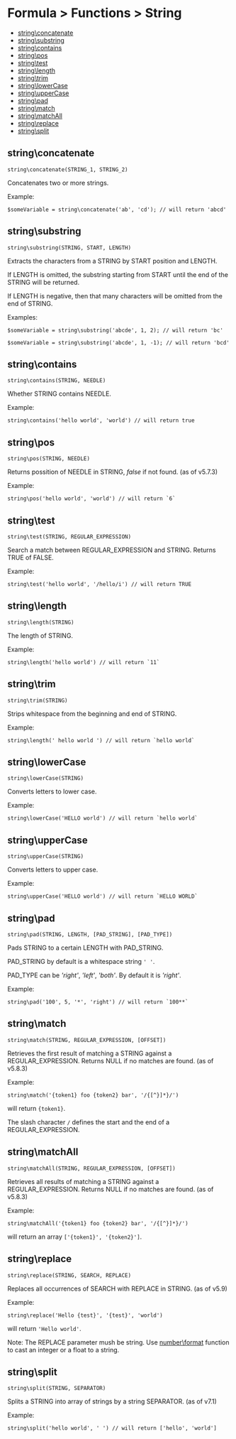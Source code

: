 # Formula > Functions > String

* [string\concatenate](#stringconcatenate)
* [string\substring](#stringsubstring)
* [string\contains](#stringcontains)
* [string\pos](#stringpos)
* [string\test](#stringtest)
* [string\length](#stringlength)
* [string\trim](#stringtrim)
* [string\lowerCase](#stringlowercase)
* [string\upperCase](#stringuppercase)
* [string\pad](#stringpad)
* [string\match](#stringmatch)
* [string\matchAll](#stringmatchall)
* [string\replace](#stringreplace)
* [string\split](#stringsplit)


## string\concatenate

`string\concatenate(STRING_1, STRING_2)`

Concatenates two or more strings.

Example:

```
$someVariable = string\concatenate('ab', 'cd'); // will return 'abcd'
```

## string\substring

`string\substring(STRING, START, LENGTH)`

Extracts the characters from a STRING by START position and LENGTH.

If LENGTH is omitted, the substring starting from START until the end of the STRING will be returned.

If LENGTH is negative, then that many characters will be omitted from the end of STRING.

Examples:

```
$someVariable = string\substring('abcde', 1, 2); // will return 'bc'

$someVariable = string\substring('abcde', 1, -1); // will return 'bcd'
```

## string\contains

`string\contains(STRING, NEEDLE)`

Whether STRING contains NEEDLE.

Example:

```
string\contains('hello world', 'world') // will return true
```

## string\pos

`string\pos(STRING, NEEDLE)`

Returns possition of NEEDLE in STRING, *false* if not found. (as of v5.7.3)

Example:

```
string\pos('hello world', 'world') // will return `6`
```

## string\test

`string\test(STRING, REGULAR_EXPRESSION)`

Search a match between REGULAR_EXPRESSION and STRING. Returns TRUE of FALSE.

Example:

```
string\test('hello world', '/hello/i') // will return TRUE
```

## string\length

`string\length(STRING)`

The length of STRING.

Example:

```
string\length('hello world') // will return `11`
```

## string\trim

`string\trim(STRING)`

Strips whitespace from the beginning and end of STRING.

Example:

```
string\length(' hello world ') // will return `hello world`
```

## string\lowerCase

`string\lowerCase(STRING)`

Converts letters to lower case.

Example:

```
string\lowerCase('HELLO world') // will return `hello world`
```

## string\upperCase

`string\upperCase(STRING)`

Converts letters to upper case.

Example:

```
string\upperCase('HELLO world') // will return `HELLO WORLD`
```

## string\pad

`string\pad(STRING, LENGTH, [PAD_STRING], [PAD_TYPE])`

Pads STRING to a certain LENGTH with PAD_STRING.

PAD_STRING by default is a whitespace string `' '`.

PAD_TYPE can be *'right'*, *'left'*, *'both'*. By default it is *'right'*.

Example:

```
string\pad('100', 5, '*', 'right') // will return `100**`
```

## string\match

`string\match(STRING, REGULAR_EXPRESSION, [OFFSET])`

Retrieves the first result of matching a STRING against a REGULAR_EXPRESSION. Returns NULL if no matches are found. (as of v5.8.3)

Example:

`string\match('{token1} foo {token2} bar', '/{[^}]*}/')`

will return `{token1}`.

The slash character `/` defines the start and the end of a REGULAR_EXPRESSION.

## string\matchAll

`string\matchAll(STRING, REGULAR_EXPRESSION, [OFFSET])`

Retrieves all results of matching a STRING against a REGULAR_EXPRESSION. Returns NULL if no matches are found. (as of v5.8.3)

Example:

`string\matchAll('{token1} foo {token2} bar', '/{[^}]*}/')`

will return an array `['{token1}', '{token2}']`.

## string\replace

`string\replace(STRING, SEARCH, REPLACE)`

Replaces all occurrences of SEARCH with REPLACE in STRING. (as of v5.9)

Example:

`string\replace('Hello {test}', '{test}', 'world')`

will return `'Hello world'`.

Note: The REPLACE parameter mush be string. Use [number\format](number.md#numberformat) function to cast an integer or a float to a string.


## string\split

`string\split(STRING, SEPARATOR)`

Splits a STRING into array of strings by a string SEPARATOR. (as of v7.1)

Example:

```
string\split('hello world', ' ') // will return ['hello', 'world']
```
